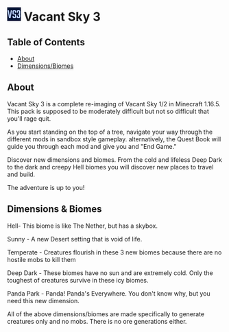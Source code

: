 #  ![alt text](https://github.com/Drakma/VacantSky3/blob/master/icons/vs3-32.png?raw=true) Vacant Sky 3

## Table of Contents

- [About](#about)
- [Dimensions/Biomes](#dims)

## About <a name = "about"></a>

Vacant Sky 3 is a complete re-imaging of Vacant Sky 1/2 in Minecraft 1.16.5.  This pack is supposed to be moderately difficult but not so difficult that you'll rage quit.

As you start standing on the top of a tree, navigate your way through the different mods in sandbox style gameplay.  alternatively, the Quest Book will guide you through each mod and give you and "End Game."

Discover new dimensions and biomes.  From the cold and lifeless Deep Dark to the dark and creepy Hell biomes you will discover new places to travel and build.

The adventure is up to you!

## Dimensions & Biomes <a name = "dims"></a>

Hell- This biome is like The Nether, but has a skybox.

Sunny - A new Desert setting that is void of life.

Temperate - Creatures flourish in these 3 new biomes because there are no hostile mobs to kill them

Deep Dark - These biomes have no sun and are extremely cold.  Only the toughest of creatures survive in these icy biomes.

Panda Park - Panda! Panda's Everywhere.  You don't know why, but you need this new dimension.

All of the above dimensions/biomes are made specifically to generate creatures only and no mobs.  There is no ore generations either.


